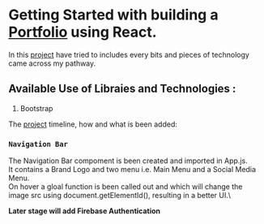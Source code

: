 # Getting Started with building a [Portfolio](https://ddhairya.github.io/portfolio/) using React.

In this [project](https://ddhairya.github.io/portfolio/) have tried to includes every bits and pieces of technology came across my pathway. 

## Available Use of Libraies and Technologies :
1.  Bootstrap

The [project](https://ddhairya.github.io/portfolio/) timeline, how and what is been added:

### `Navigation Bar`

The Navigation Bar compoment is been created and imported in App.js.\
It contains a Brand Logo and two menu i.e. Main Menu and a Social Media Menu.\
On hover a gloal function is been called out and which will change the image src using document.getElementId(), resulting in a better UI.\

**Later stage will add Firebase Authentication**
